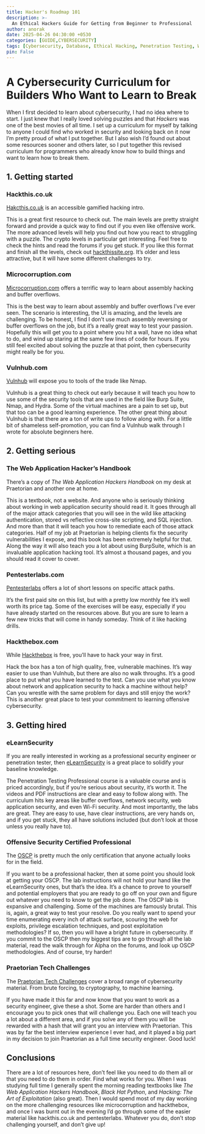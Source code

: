 ```yaml
--- 
title: Hacker's Roadmap 101
description: >-
  An Ethical Hackers Guide for Getting from Beginner to Professional
author: anorak
date: 2025-04-26 04:30:00 +0530
categories: [GUIDE,CYBERSECURITY]
tags: [Cybersecurity, Database, Ethical Hacking, Penetration Testing, Web Security]
pin: False
---  
```

# A Cybersecurity Curriculum for Builders Who Want to Learn to Break

When I first decided to learn about cybersecurity, I had no idea where to start. I just knew that I really loved solving puzzles and that *Hackers* was one of the best movies of all time. I set up a curriculum for myself by talking to anyone I could find who worked in security and looking back on it now I’m pretty proud of what I put together. But I also wish I’d found out about some resources sooner and others later, so I put together this revised curriculum for programmers who already know how to build things and want to learn how to break them.

## 1. Getting started

### Hackthis.co.uk  
[Hakcthis.co.uk](https://hackthis.co.uk) is an accessible gamified hacking intro.

This is a great first resource to check out. The main levels are pretty straight forward and provide a quick way to find out if you even like offensive work. The more advanced levels will help you find out how you react to struggling with a puzzle. The crypto levels in particular get interesting. Feel free to check the hints and read the forums if you get stuck. If you like this format and finish all the levels, check out [hackthissite.org](https://hackthissite.org). It’s older and less attractive, but it will have some different challenges to try.

### Microcorruption.com  
[Microcorruption.com](https://microcorruption.com) offers a terrific way to learn about assembly hacking and buffer overflows.

This is the best way to learn about assembly and buffer overflows I’ve ever seen. The scenario is interesting, the UI is amazing, and the levels are challenging. To be honest, I find I don’t use much assembly reversing or buffer overflows on the job, but it’s a really great way to test your passion. Hopefully this will get you to a point where you hit a wall, have no idea what to do, and wind up staring at the same few lines of code for hours. If you still feel excited about solving the puzzle at that point, then cybersecurity might really be for you.

### Vulnhub.com  
[Vulnhub](https://vulnhub.com) will expose you to tools of the trade like Nmap.

Vulnhub is a great thing to check out early because it will teach you how to use some of the security tools that are used in the field like Burp Suite, Nmap, and Hydra. Some of the virtual machines are a pain to set up, but that too can be a good learning experience. The other great thing about Vulnhub is that there are a ton of write ups to follow along with. For a little bit of shameless self-promotion, you can find a Vulnhub walk through I wrote for absolute beginners here.

## 2. Getting serious

### The Web Application Hacker’s Handbook  
There’s a copy of *The Web Application Hackers Handbook* on my desk at Praetorian and another one at home.

This is a textbook, not a website. And anyone who is seriously thinking about working in web application security should read it. It goes through all of the major attack categories that you will see in the wild like attacking authentication, stored vs reflective cross-site scripting, and SQL injection. And more than that it will teach you how to remediate each of those attack categories. Half of my job at Praetorian is helping clients fix the security vulnerabilities I expose, and this book has been extremely helpful for that. Along the way it will also teach you a lot about using BurpSuite, which is an invaluable application hacking tool. It’s almost a thousand pages, and you should read it cover to cover.

### Pentesterlabs.com  
[Pentesterlabs](https://pentesterlab.com) offers a lot of short lessons on specific attack paths.

It’s the first paid site on this list, but with a pretty low monthly fee it’s well worth its price tag. Some of the exercises will be easy, especially if you have already started on the resources above. But you are sure to learn a few new tricks that will come in handy someday. Think of it like hacking drills.

### Hackthebox.com  
While [Hackthebox](https://hackthebox.com) is free, you’ll have to hack your way in first.

Hack the box has a ton of high quality, free, vulnerable machines. It’s way easier to use than Vulnhub, but there are also no walk throughs. It’s a good place to put what you have learned to the test. Can you use what you know about network and application security to hack a machine without help? Can you wrestle with the same problem for days and still enjoy the work? This is another great place to test your commitment to learning offensive cybersecurity.

## 3. Getting hired

### eLearnSecurity  
If you are really interested in working as a professional security engineer or penetration tester, then [eLearnSecurity](https://elearnsecurity.com) is a great place to solidify your baseline knowledge.

The Penetration Testing Professional course is a valuable course and is priced accordingly, but if you’re serious about security, it’s worth it. The videos and PDF instructions are clear and easy to follow along with. The curriculum hits key areas like buffer overflows, network security, web application security, and even Wi-Fi security. And most importantly, the labs are great. They are easy to use, have clear instructions, are very hands on, and if you get stuck, they all have solutions included (but don’t look at those unless you really have to).

### Offensive Security Certified Professional  
The [OSCP](https://www.offensive-security.com/pwk-oscp/) is pretty much the only certification that anyone actually looks for in the field.

If you want to be a professional hacker, then at some point you should look at getting your OSCP. The lab instructions will not hold your hand like the eLearnSecurity ones, but that’s the idea. It’s a chance to prove to yourself and potential employers that you are ready to go off on your own and figure out whatever you need to know to get the job done. The OSCP lab is expansive and challenging. Some of the machines are famously brutal. This is, again, a great way to test your resolve. Do you really want to spend your time enumerating every inch of attack surface, scouring the web for exploits, privilege escalation techniques, and post exploitation methodologies? If so, then you will have a bright future in cybersecurity. If you commit to the OSCP then my biggest tips are to go through all the lab material, read the walk through for Alpha on the forums, and look up OSCP methodologies. And of course, try harder!

### Praetorian Tech Challenges  
The [Praetorian Tech Challenges](https://www.praetorian.com) cover a broad range of cybersecurity material. From brute forcing, to cryptography, to machine learning.

If you have made it this far and now know that you want to work as a security engineer, give these a shot. Some are harder than others and I encourage you to pick ones that will challenge you. Each one will teach you a lot about a different area, and if you solve any of them you will be rewarded with a hash that will grant you an interview with Praetorian. This was by far the best interview experience I ever had, and it played a big part in my decision to join Praetorian as a full time security engineer. Good luck!

## Conclusions

There are a lot of resources here, don’t feel like you need to do them all or that you need to do them in order. Find what works for you. When I was studying full time I generally spent the morning reading textbooks like *The Web Application Hackers Handbook*, *Black Hat Python*, and *Hacking: The Art of Exploitation* (also great). Then I would spend most of my day working on the more challenging resources like microcorruption and hackthebox, and once I was burnt out in the evening I’d go through some of the easier material like hackthis.co.uk and pentesterlabs. Whatever you do, don’t stop challenging yourself, and don’t give up!
